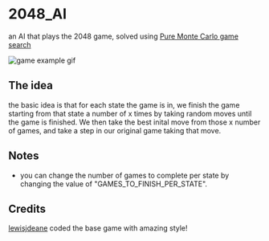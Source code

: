 # 2048_AI

an AI that plays the 2048 game, solved using [Pure Monte Carlo game search ](https://en.wikipedia.org/wiki/Monte_Carlo_tree_search#Pure_Monte_Carlo_game_search)

![game example gif](https://s1.gifyu.com/images/ezgif.com-video-to-gif1d05932774e623792.gif)

## The idea
the basic idea is that for each state the game is in, we finish the game starting from that state a number of x times by taking random moves until the game is finished. We then take the best inital move from those x number of games, and take a step in our original game taking that move.

## Notes 
- you can change the number of games to complete per state by changing the value of "GAMES_TO_FINISH_PER_STATE".

## Credits
[lewisjdeane](https://github.com/lewisjdeane/2048-Game) coded the base game with amazing style!
